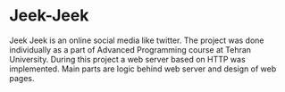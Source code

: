 # Jeek-Jeek
Jeek Jeek is an online social media like twitter. The project was done individually as a part of Advanced Programming course at Tehran University. During this project a web server based on HTTP was implemented. Main parts are logic behind web server and design of web pages.
